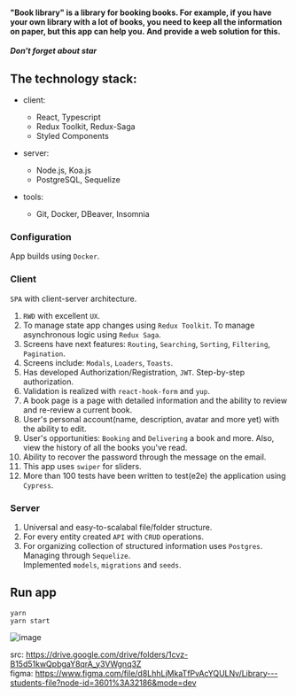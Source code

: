 #### "Book library" is a library for booking books. For example, if you have your own library with a lot of books, you need to keep all the information on paper, but this app can help you. And provide a web solution for this.

**_Don't forget about star_**

## The technology stack:

- client:

  - React, Typescript
  - Redux Toolkit, Redux-Saga
  - Styled Components

- server:

  - Node.js, Koa.js
  - PostgreSQL, Sequelize

- tools:

  - Git, Docker, DBeaver, Insomnia

### Configuration

App builds using `Docker`.

### Client

`SPA` with client-server architecture.

1. `RWD` with excellent `UX`.
2. To manage state app changes using `Redux Toolkit`. To manage asynchronous logic using `Redux Saga`.
3. Screens have next features: `Routing`, `Searching`, `Sorting`, `Filtering`, `Pagination`.
4. Screens include: `Modals`, `Loaders`, `Toasts`.
5. Has developed Authorization/Registration, `JWT`. Step-by-step authorization.
6. Validation is realized with `react-hook-form` and `yup`.
7. A book page is a page with detailed information and the ability to review and re-review a current book.
8. User's personal account(name, description, avatar and more yet) with the ability to edit.
9. User's opportunities: `Booking` and `Delivering` a book and more. Also, view the history of all the books you've read.
10. Ability to recover the password through the message on the email.
11. This app uses `swiper` for sliders.
12. More than 100 tests have been written to test(e2e) the application using `Cypress`.

### Server

1. Universal and easy-to-scalabal file/folder structure.
2. For every entity created `API` with `CRUD` operations.
3. For organizing collection of structured information uses `Postgres`. Managing through `Sequelize`.  
   Implemented `models`, `migrations` and `seeds`.

## Run app

```
yarn
yarn start
```

![image](https://user-images.githubusercontent.com/66359081/227992921-0d87e337-a8fb-4cae-99f9-78041ece5563.png)

src: https://drive.google.com/drive/folders/1cvz-B15d51kwQpbgaY8qrA_y3VWgnq3Z  
figma: https://www.figma.com/file/d8LhhLjMkaTfPvAcYQULNv/Library---students-file?node-id=3601%3A32186&mode=dev
